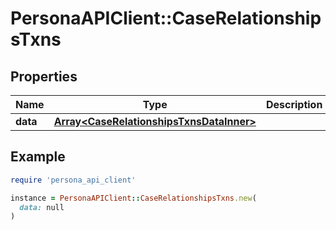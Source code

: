 # PersonaAPIClient::CaseRelationshipsTxns

## Properties

| Name | Type | Description | Notes |
| ---- | ---- | ----------- | ----- |
| **data** | [**Array&lt;CaseRelationshipsTxnsDataInner&gt;**](CaseRelationshipsTxnsDataInner.md) |  | [optional] |

## Example

```ruby
require 'persona_api_client'

instance = PersonaAPIClient::CaseRelationshipsTxns.new(
  data: null
)
```

